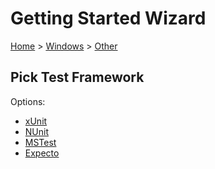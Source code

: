 <!--
GENERATED FILE - DO NOT EDIT
This file was generated by [MarkdownSnippets](https://github.com/SimonCropp/MarkdownSnippets).
Source File: /docs/mdsource/wiz/Windows_Other.source.md
To change this file edit the source file and then run MarkdownSnippets.
-->

# Getting Started Wizard

[Home](/docs/wiz/readme.md) > [Windows](Windows.md) > [Other](Windows_Other.md)

## Pick Test Framework

Options:
 * [xUnit](result_Windows_Other_xUnit.md)
 * [NUnit](result_Windows_Other_NUnit.md)
 * [MSTest](result_Windows_Other_MSTest.md)
 * [Expecto](result_Windows_Other_Expecto.md)
